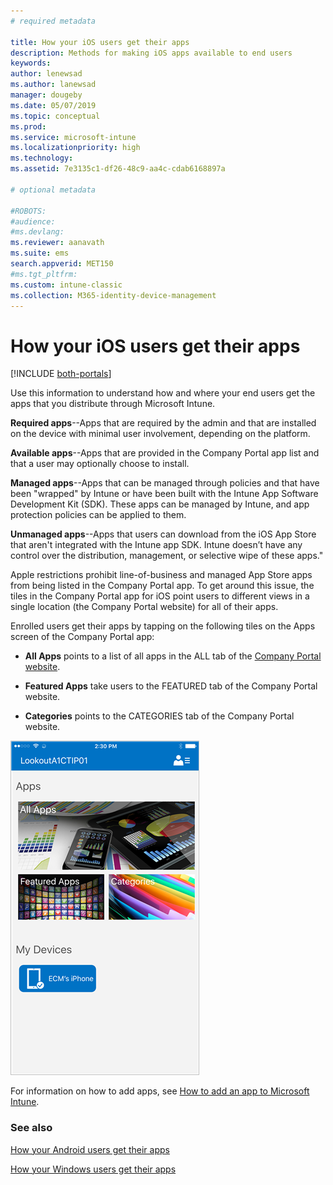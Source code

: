 ```yaml
---
# required metadata

title: How your iOS users get their apps 
description: Methods for making iOS apps available to end users
keywords:
author: lenewsad
ms.author: lanewsad
manager: dougeby
ms.date: 05/07/2019
ms.topic: conceptual
ms.prod:
ms.service: microsoft-intune
ms.localizationpriority: high
ms.technology:
ms.assetid: 7e3135c1-df26-48c9-aa4c-cdab6168897a

# optional metadata

#ROBOTS:
#audience:
#ms.devlang:
ms.reviewer: aanavath
ms.suite: ems
search.appverid: MET150
#ms.tgt_pltfrm:
ms.custom: intune-classic
ms.collection: M365-identity-device-management
---
```



# How your iOS users get their apps

[!INCLUDE [both-portals](./includes/note-for-both-portals.md)]

Use this information to understand how and where your end users get the apps that you distribute through Microsoft Intune.

**Required apps**--Apps that are required by the admin and that are installed on the device with minimal user involvement, depending on the platform.

**Available apps**--Apps that are provided in the Company Portal app list and that a user may optionally choose to install.

**Managed apps**--Apps that can be managed through policies and that have been "wrapped" by Intune or have been built with the Intune App Software Development Kit (SDK). These apps can be managed by Intune, and app protection policies can be applied to them.

**Unmanaged apps**--Apps that users can download from the iOS App Store that aren't integrated with the Intune app SDK. Intune doesn’t have any control over the distribution, management, or selective wipe of these apps."  

Apple restrictions prohibit line-of-business and managed App Store apps from being listed in the Company Portal app. To get around this issue, the tiles in the Company Portal app for iOS point users to different views in a single location (the Company Portal website) for all of their apps.

Enrolled users get their apps by tapping on the following tiles on the Apps screen of the Company Portal app:

- **All Apps** points to a list of all apps in the ALL tab of the [Company Portal website](https://portal.manage.microsoft.com).

- **Featured Apps** take users to the FEATURED tab of the Company Portal website.

- **Categories** points to the CATEGORIES tab of the Company Portal website.


![iOS Company Portal apps screen](./media/ios-cp-app-main-apps-screen.png)

For information on how to add apps, see [How to add an app to Microsoft Intune](apps-add.md).

### See also
[How your Android users get their apps](end-user-apps-android.md)

[How your Windows users get their apps](end-user-apps-windows.md)
